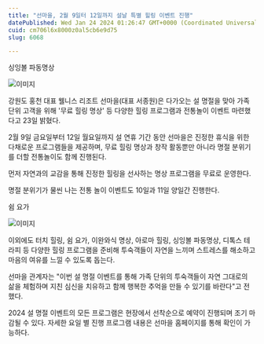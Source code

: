 ```yaml
---
title: "선마을, 2월 9일터 12일까지 설날 특별 힐링 이벤트 진행"
datePublished: Wed Jan 24 2024 01:26:47 GMT+0000 (Coordinated Universal Time)
cuid: cm706l6x8000z0al5cb6e9d75
slug: 6068

---
```



싱잉볼 파동명상

![이미지](https://cdn.hashnode.com/res/hashnode/image/upload/v1739260148801/67811b5d-8949-4c5f-ad05-85cc4859a6cc.jpeg)

강원도 홍천 대표 웰니스 리조트 선마을(대표 서종원)은 다가오는 설 명절을 맞아 가족 단위 고객을 위해 '무료 힐링 명상' 등 다양한 힐링 프로그램과 전통놀이 이벤트 마련했다고 23일 밝혔다.

2월 9일 금요일부터 12일 월요일까지 설 연휴 기간 동안 선마을은 진정한 휴식을 위한 다채로운 프로그램들을 제공하며, 무료 힐링 명상과 창작 활동뿐만 아니라 명절 분위기를 더할 전통놀이도 함께 진행된다.

먼저 자연과의 교감을 통해 진정한 힐링을 선사하는 명상 프로그램을 무료로 운영한다.

명절 분위기가 물씬 나는 전통 놀이 이벤트도 10일과 11일 양일간 진행한다.

쉼 요가

![이미지](https://cdn.hashnode.com/res/hashnode/image/upload/v1739260151472/157e1bef-777e-4dd2-8c48-b792465c74f3.jpeg)

이외에도 터치 힐링, 쉼 요가, 이완와식 명상, 아로마 힐링, 싱잉볼 파동명상, 디톡스 테라피 등 다양한 힐링 프로그램을 준비해 투숙객들이 자연을 느끼며 스트레스를 해소하고 마음의 여유를 느낄 수 있도록 돕는다.

선마을 관계자는 "이번 설 명절 이벤트를 통해 가족 단위의 투숙객들이 자연 그대로의 삶을 체험하며 지친 심신을 치유하고 함께 행복한 추억을 만들 수 있기를 바란다"고 전했다.

2024 설 명절 이벤트의 모든 프로그램은 현장에서 선착순으로 예약이 진행되며 조기 마감될 수 있다. 자세한 요일 별 진행 프로그램 내용은 선마을 홈페이지를 통해 확인이 가능하다.